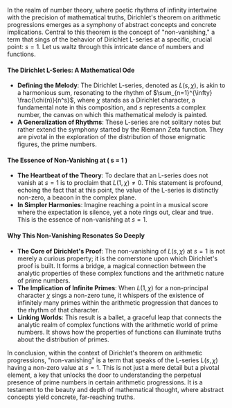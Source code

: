 In the realm of number theory, where poetic rhythms of infinity intertwine with the precision of mathematical truths, Dirichlet's theorem on arithmetic progressions emerges as a symphony of abstract concepts and concrete implications. Central to this theorem is the concept of "non-vanishing," a term that sings of the behavior of Dirichlet L-series at a specific, crucial point: $s = 1$. Let us waltz through this intricate dance of numbers and functions.

#### The Dirichlet L-Series: A Mathematical Ode
- **Defining the Melody**: The Dirichlet L-series, denoted as $L(s, \chi)$, is akin to a harmonious sum, resonating to the rhythm of $\sum_{n=1}^{\infty} \frac{\chi(n)}{n^s}$, where $\chi$ stands as a Dirichlet character, a fundamental note in this composition, and $s$ represents a complex number, the canvas on which this mathematical melody is painted.
- **A Generalization of Rhythms**: These L-series are not solitary notes but rather extend the symphony started by the Riemann Zeta function. They are pivotal in the exploration of the distribution of those enigmatic figures, the prime numbers.

#### The Essence of Non-Vanishing at \( s = 1 \)
- **The Heartbeat of the Theory**: To declare that an L-series does not vanish at $s = 1$ is to proclaim that $L(1, \chi) \neq 0$. This statement is profound, echoing the fact that at this point, the value of the L-series is distinctly non-zero, a beacon in the complex plane.
- **In Simpler Harmonies**: Imagine reaching a point in a musical score where the expectation is silence, yet a note rings out, clear and true. This is the essence of non-vanishing at $s = 1$.

#### Why This Non-Vanishing Resonates So Deeply
- **The Core of Dirichlet's Proof**: The non-vanishing of $L(s, \chi)$ at $s = 1$ is not merely a curious property; it is the cornerstone upon which Dirichlet's proof is built. It forms a bridge, a magical connection between the analytic properties of these complex functions and the arithmetic nature of prime numbers.
- **The Implication of Infinite Primes**: When $L(1, \chi)$ for a non-principal character $\chi$ sings a non-zero tune, it whispers of the existence of infinitely many primes within the arithmetic progression that dances to the rhythm of that character.
- **Linking Worlds**: This result is a ballet, a graceful leap that connects the analytic realm of complex functions with the arithmetic world of prime numbers. It shows how the properties of functions can illuminate truths about the distribution of primes.

In conclusion, within the context of Dirichlet's theorem on arithmetic progressions, "non-vanishing" is a term that speaks of the L-series $L(s, \chi)$ having a non-zero value at $s = 1$. This is not just a mere detail but a pivotal element, a key that unlocks the door to understanding the perpetual presence of prime numbers in certain arithmetic progressions. It is a testament to the beauty and depth of mathematical thought, where abstract concepts yield concrete, far-reaching truths.